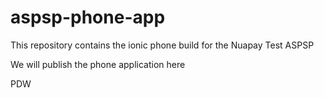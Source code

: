 # aspsp-phone-app
This repository contains the ionic phone build for the Nuapay Test ASPSP

We will publish the phone application here

PDW
